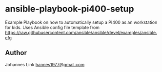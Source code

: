 # ansible-playbook-pi400-setup

Example Playbook on how to automatically setup a PI400 as an workstation for kids.
Uses Ansible config file template from https://raw.githubusercontent.com/ansible/ansible/devel/examples/ansible.cfg

## Author
Johannes Link <hannes1977@gmail.com>
